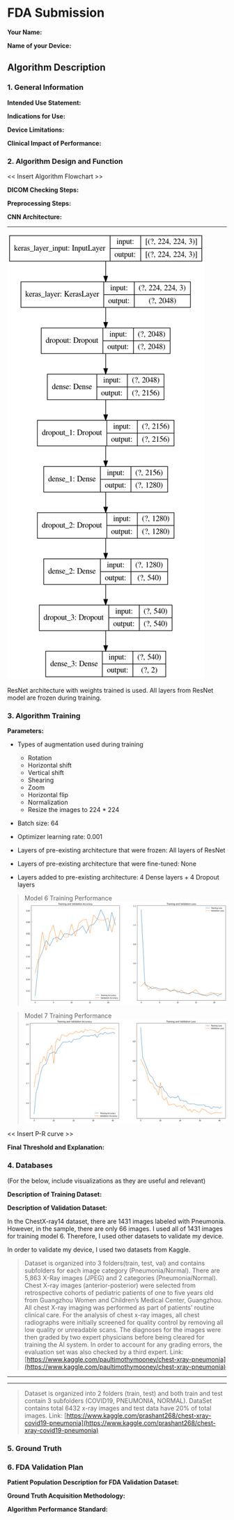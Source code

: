 # FDA  Submission

**Your Name:**

**Name of your Device:**

## Algorithm Description 

### 1. General Information

**Intended Use Statement:** 

**Indications for Use:**

**Device Limitations:**

**Clinical Impact of Performance:**

### 2. Algorithm Design and Function

<< Insert Algorithm Flowchart >>

**DICOM Checking Steps:**

**Preprocessing Steps:**

**CNN Architecture:**

---
![alt text][cnn_model]

ResNet architecture with weights trained is used. All layers from ResNet model are frozen during training. 

### 3. Algorithm Training

**Parameters:**
* Types of augmentation used during training 
  * Rotation
  * Horizontal shift
  * Vertical shift
  * Shearing
  * Zoom
  * Horizontal flip
  * Normalization
  * Resize the images to 224 * 224

* Batch size: 64
* Optimizer learning rate: 0.001
* Layers of pre-existing architecture that were frozen: All layers of ResNet
* Layers of pre-existing architecture that were fine-tuned: None
* Layers added to pre-existing architecture: 4 Dense layers + 4 Dropout layers

> Model 6 Training Performance
> ![alt text][model_6_training]

> Model 7 Training Performance
> ![alt text][model_7_training]

<< Insert P-R curve >>

**Final Threshold and Explanation:**

### 4. Databases
 (For the below, include visualizations as they are useful and relevant)

**Description of Training Dataset:** 

**Description of Validation Dataset:** 

In the ChestX-ray14 dataset, there are 1431 images labeled with Pneumonia. However, in the sample, there are only 66 images. I used all of 1431 images for training model 6. Therefore, I used other datasets to validate my device.

In order to validate my device, I used two datasets from Kaggle. 

> Dataset is organized into 3 folders(train, test, val) and contains subfolders for each image category (Pneumonia/Normal). There are 5,863 X-Ray images (JPEG) and 2 categories (Pneumonia/Normal).
> Chest X-ray images (anterior-posterior) were selected from retrospective cohorts of pediatric patients of one to five years old from Guangzhou Women and Children’s Medical Center, Guangzhou. All chest X-ray imaging was performed as part of patients’ routine clinical care.
> For the analysis of chest x-ray images, all chest radiographs were initially screened for quality control by removing all low quality or unreadable scans. The diagnoses for the images were then graded by two expert physicians before being cleared for training the AI system. In order to account for any grading errors, the evaluation set was also checked by a third expert.
> Link: [https://www.kaggle.com/paultimothymooney/chest-xray-pneumonia](https://www.kaggle.com/paultimothymooney/chest-xray-pneumonia)

---
---

> Dataset is organized into 2 folders (train, test) and both train and test contain 3 subfolders (COVID19, PNEUMONIA, NORMAL). DataSet contains total 6432 x-ray images and test data have 20% of total images.
> Link: [https://www.kaggle.com/prashant268/chest-xray-covid19-pneumonia](https://www.kaggle.com/prashant268/chest-xray-covid19-pneumonia)

### 5. Ground Truth

### 6. FDA Validation Plan

**Patient Population Description for FDA Validation Dataset:**

**Ground Truth Acquisition Methodology:**

**Algorithm Performance Standard:**



[model_6_training]: https://github.com/yufrances90/Pneumonia-Detection-From-Chest-X-Rays/blob/master/assets/model_6_training.png?raw=true "Model 6 Training Performance"
[model_7_training]: https://github.com/yufrances90/Pneumonia-Detection-From-Chest-X-Rays/blob/master/assets/model_7_training.png?raw=true "Model 6 Training Performance"
[cnn_model]: https://github.com/yufrances90/Pneumonia-Detection-From-Chest-X-Rays/blob/master/assets/cnn.png?raw=true "CNN Model"